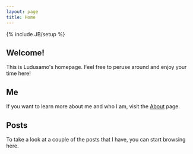 ```yaml
---
layout: page
title: Home
---
```

{% include JB/setup %}

## Welcome!
This is Ludusamo's homepage. Feel free to peruse around and enjoy your time here!

## Me
If you want to learn more about me and who I am, visit the [About](http://ludusamo.github.io/about.html) page.
    
## Posts
To take a look at a couple of the posts that I have, you can start browsing here.
